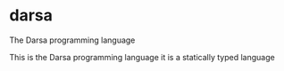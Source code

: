 # darsa
The Darsa programming language

This is the Darsa programming language it is a statically typed language 
